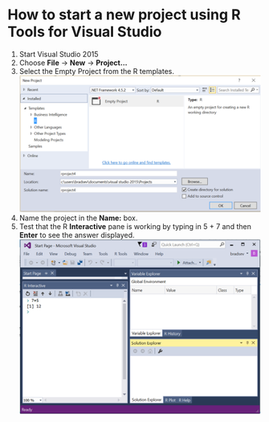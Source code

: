 

# How to start a new project using R Tools for Visual Studio

1. Start Visual Studio 2015
2. Choose **File** -> **New** -> **Project...**
3. Select the Empty Project from the R templates.
![](./media/RTVS-OpenProject-Template.PNG)
4. Name the project in the **Name:** box.
5. Test that the R **Interactive** pane is working by typing in 5 + 7 and then **Enter** to see the answer displayed.
![](./media/RTVS-OpenProject-Test.PNG)
